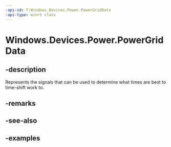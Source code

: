 ```yaml
---
-api-id: T:Windows.Devices.Power.PowerGridData
-api-type: winrt class
---
```


# Windows.Devices.Power.PowerGridData

<!--
public sealed class PowerGridData
-->


## -description

Represents the signals that can be used to determine what times are best to time-shift work to.

## -remarks

## -see-also

## -examples

